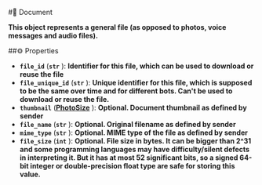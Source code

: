 #🔮 Document

**This object represents a general file (as opposed to photos, voice messages and audio files).**

##⚙️ Properties

- **`file_id`** (**`str`** ): **Identifier for this file, which can be used to download or reuse the file**
- **`file_unique_id`** (**`str`** ): **Unique identifier for this file, which is supposed to be the same over time and for different
bots. Can't be used to download or reuse the file.**
- **`thumbnail`** (**[PhotoSize](PhotoSize.md)** ): **Optional. Document thumbnail as defined by sender**
- **`file_name`** (**`str`** ): **Optional. Original filename as defined by sender**
- **`mime_type`** (**`str`** ): **Optional. MIME type of the file as defined by sender**
- **`file_size`** (**`int`** ): **Optional. File size in bytes. It can be bigger than 2^31 and some programming languages may have
difficulty/silent defects in interpreting it. But it has at most 52 significant bits, so a signed 64-bit integer or
double-precision float type are safe for storing this value.**
